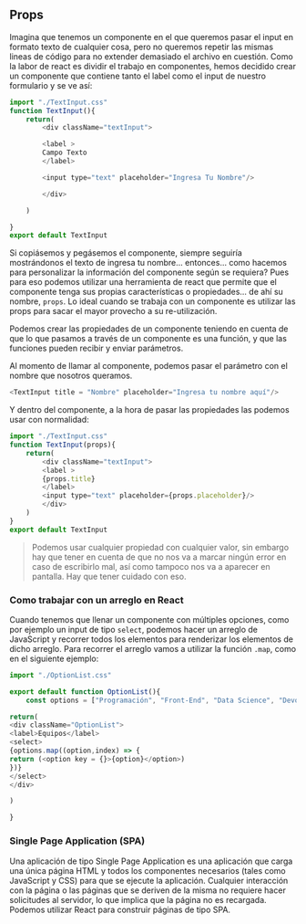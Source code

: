 ## Props

Imagina que tenemos un componente en el que queremos pasar el input en formato texto de cualquier cosa, pero no queremos repetir las mismas lineas de código para no extender demasiado el archivo en cuestión. Como la labor de react es dividir el trabajo en componentes, hemos decidido crear un componente que contiene tanto el label como el input de nuestro formulario y se ve así:

```js
import "./TextInput.css"
function TextInput(){
	return(
		<div className="textInput">

		<label >
		Campo Texto
		</label>

		<input type="text" placeholder="Ingresa Tu Nombre"/>

		</div>

	)

}
export default TextInput
```

Si copiásemos y pegásemos el componente, siempre seguiría mostrándonos el texto de ingresa tu nombre... entonces... como hacemos para personalizar la información del componente según se requiera? Pues para eso podemos utilizar una herramienta de react que permite que el componente tenga sus propias características o propiedades... de ahí su nombre, `props`. Lo ideal cuando se trabaja con un componente es utilizar las props para sacar el mayor provecho a su re-utilización.

Podemos crear las propiedades de un componente teniendo en cuenta de que lo que pasamos a través de un componente es una función, y que las funciones pueden recibir y enviar parámetros.

Al momento de llamar al componente, podemos pasar el parámetro con el nombre que nosotros queramos.

```javascript
<TextInput title = "Nombre" placeholder="Ingresa tu nombre aquí"/>
```

Y dentro del componente, a la hora de pasar las propiedades las podemos usar con normalidad:

```javascript
import "./TextInput.css"
function TextInput(props){
	return(
		<div className="textInput">
		<label >
		{props.title}
		</label>
		<input type="text" placeholder={props.placeholder}/>
		</div>
	)
}
export default TextInput
```

> Podemos usar cualquier propiedad con cualquier valor, sin embargo hay que tener en cuenta de que no nos va a marcar ningún error en caso de escribirlo mal, así como tampoco nos va a aparecer en pantalla. Hay que tener cuidado con eso.


###  Como trabajar con un arreglo en React

Cuando tenemos que llenar un componente con múltiples opciones, como por ejemplo un input de tipo `select`, podemos hacer un arreglo de JavaScript y recorrer todos los elementos para renderizar los elementos de dicho arreglo. Para recorrer el arreglo vamos a utilizar la función `.map`, como en el siguiente ejemplo:

```js
import "./OptionList.css"

export default function OptionList(){
	const options = ["Programación", "Front-End", "Data Science", "Devops", "UX y Diseño", "Móvil", "Innovación y Gestión"];

return(
<div className="OptionList">
<label>Equipos</label>
<select>
{options.map((option,index) => {
return (<option key = {}>{option}</option>)
})}
</select>
</div>

)

}
```

### Single Page Application (SPA)

Una aplicación de tipo Single Page Application es una aplicación que carga una única página HTML y todos los componentes necesarios (tales como JavaScript y CSS) para que se ejecute la aplicación. Cualquier interacción con la página o las páginas que se deriven de la misma no requiere hacer solicitudes al servidor, lo que implica que la página no es recargada. Podemos utilizar React para construir páginas de tipo SPA.
